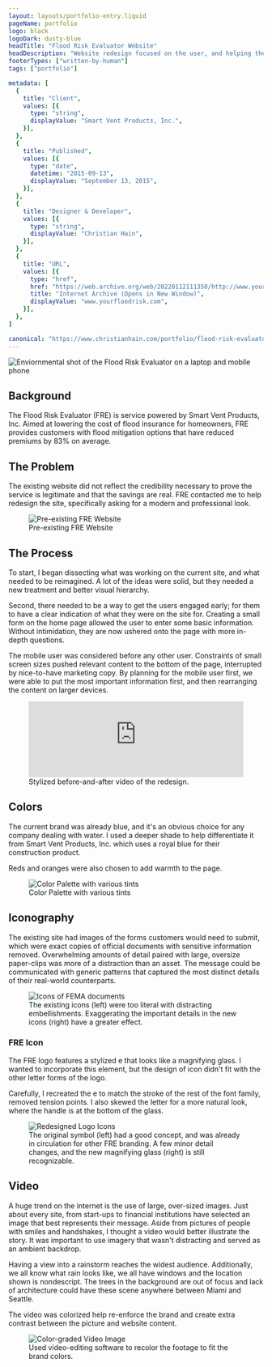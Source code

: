 ```yaml
---
layout: layouts/portfolio-entry.liquid
pageName: portfolio
logo: black
logoDark: dusty-blue
headTitle: "Flood Risk Evaluator Website"
headDescription: "Website redesign focused on the user, and helping them discover the site's service."
footerTypes: ["written-by-human"]
tags: ["portfolio"]

metadata: [
  {
    title: "Client",
    values: [{
      type: "string",
      displayValue: "Smart Vent Products, Inc.",
    }],
  },
  {
    title: "Published",
    values: [{
      type: "date",
      datetime: "2015-09-13",
      displayValue: "September 13, 2015",
    }],
  },
  {
    title: "Designer & Developer",
    values: [{
      type: "string",
      displayValue: "Christian Hain",
    }],
  },
  {
    title: "URL",
    values: [{
      type: "href",
      href: "https://web.archive.org/web/20220112111350/http://www.yourfloodrisk.com/",
      title: "Internet Archive (Opens in New Window)",
      displayValue: "www.yourfloodrisk.com",
    }],
  },
]

canonical: "https://www.christianhain.com/portfolio/flood-risk-evaluator-website"
---
```


![Enviornmental shot of the Flood Risk Evaluator on a laptop and mobile phone](https://assets.christianhain.com/pages/portfolio/flood-risk-evaluator/fre20150913.jpg)
## Background
The Flood Risk Evaluator (FRE) is service powered by Smart Vent Products, Inc.
Aimed at lowering the cost of flood insurance for homeowners, FRE provides
customers with flood mitigation options that have reduced premiums by 83% on
average.

## The Problem
The existing website did not reflect the credibility necessary to prove the
service is legitimate and that the savings are real. FRE contacted me to help
redesign the site, specifically asking for a modern and professional look.

<figure data-theme="polaroid">
  <img 
    alt="Pre-existing FRE Website" 
    src="https://assets.christianhain.com/pages/portfolio/flood-risk-evaluator/frebefore20150913.gif"
  >
  <figcaption>Pre-existing FRE Website</figcaption>
</figure>

## The Process
To start, I began dissecting what was working on the current site, and what
needed to be reimagined. A lot of the ideas were solid, but they needed a new
treatment and better visual hierarchy.

Second, there needed to be a way to get the users engaged early; for them to
have a clear indication of what they were on the site for. Creating a small form
on the home page allowed the user to enter some basic information. Without
intimidation, they are now ushered onto the page with more in-depth questions.

The mobile user was considered before any other user. Constraints of small
screen sizes pushed relevant content to the bottom of the page, interrupted by
nice-to-have marketing copy. By planning for the mobile user first, we were able
to put the most important information first, and then rearranging the content on
larger devices.

<figure data-theme="video-player">
  <iframe
    width="100%"
    src="https://www.youtube.com/embed/rzBR2brBkMQ?si=0dPs8dfqn7vd52-8" 
    title="YouTube video player" 
    frameborder="0" 
    allow="accelerometer; autoplay; clipboard-write; encrypted-media; gyroscope; picture-in-picture; web-share" 
    referrerpolicy="strict-origin-when-cross-origin"
    allowfullscreen
  ></iframe>
  <figcaption>
    Stylized before-and-after video of the redesign.
  </figcaption>
</figure>

## Colors
The current brand was already blue, and it's an obvious choice for any company
dealing with water. I used a deeper shade to help differentiate it from Smart
Vent Products, Inc. which uses a royal blue for their construction product.

Reds and oranges were also chosen to add warmth to the page.

<figure data-theme="polaroid">
  <img 
    alt="Color Palette with various tints" 
    src="https://assets.christianhain.com/pages/portfolio/flood-risk-evaluator/frecolorblocks20150913.jpg"
  >
  <figcaption>Color Palette with various tints</figcaption>
</figure>

## Iconography
The existing site had images of the forms customers would need to submit, which
were exact copies of official documents with sensitive information removed.
Overwhelming amounts of detail paired with large, oversize paper-clips was more
of a distraction than an asset. The message could be communicated with generic
patterns that captured the most distinct details of their real-world
counterparts.

<figure data-theme="polaroid">
  <img 
    alt="Icons of FEMA documents" 
    src="https://assets.christianhain.com/pages/portfolio/flood-risk-evaluator/fredocuments20150913.jpg"
  >
  <figcaption>
    The existing icons (left) were too literal with distracting embellishments.
    Exaggerating the important details in the new icons (right) have a greater
    effect.
  </figcaption>
</figure>

### FRE Icon
The FRE logo features a stylized e that looks like a magnifying glass. I wanted
to incorporate this element, but the design of icon didn't fit with the other
letter forms of the logo.

Carefully, I recreated the e to match the stroke of the rest of the font family,
removed tension points. I also skewed the letter for a more natural look, where
the handle is at the bottom of the glass.

<figure data-theme="polaroid">
  <img 
    alt="Redesigned Logo Icons" 
    src="https://assets.christianhain.com/pages/portfolio/flood-risk-evaluator/freicons20150913.jpg"
  >
  <figcaption>
    The original symbol (left) had a good concept, and was already in 
    circulation for other FRE branding. A few minor detail changes, and the new 
    magnifying glass (right) is still recognizable.
  </figcaption>
</figure>

## Video
A huge trend on the internet is the use of large, over-sized images. Just about
every site, from start-ups to financial institutions have selected an image that
best represents their message. Aside from pictures of people with smiles and
handshakes, I thought a video would better illustrate the story. It was
important to use imagery that wasn't distracting and served as an ambient
backdrop.

Having a view into a rainstorm reaches the widest audience. Additionally, we all
know what rain looks like, we all have windows and the location shown is
nondescript. The trees in the background are out of focus and lack of
architecture could have these scene anywhere between Miami and Seattle.

The video was colorized help re-enforce the brand and create extra contrast
between the picture and website content.

<figure data-theme="polaroid">
  <img 
    alt="Color-graded Video Image" 
    src="https://assets.christianhain.com/pages/portfolio/flood-risk-evaluator/frerainwindow20150913.gif"
  >
  <figcaption>
    Used video-editing software to recolor the footage to fit the brand colors.
  </figcaption>
</figure>
